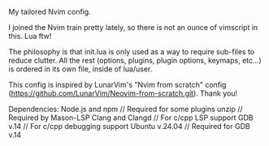 My tailored Nvim config.

I joined the Nvim train pretty lately, so there is not an ounce of vimscript in this. Lua ftw!

The philosophy is that init.lua is only used as a way to require sub-files to reduce clutter.
All the rest (options, plugins, plugin options, keymaps, etc...) is ordered in its own file, inside of lua/user.

This config is inspired by LunarVim's "Nvim from scratch" config (https://github.com/LunarVim/Neovim-from-scratch.git). Thank you!

Dependencies:
Node.js and npm // Required for some plugins
unzip // Required by Mason-LSP
Clang and Clangd // For c/cpp LSP support
GDB v.14 // For c/cpp debugging support
Ubuntu v.24.04 // Required for GDB v.14

